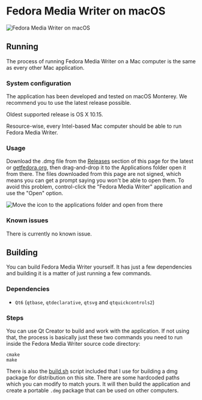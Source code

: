 # Fedora Media Writer on macOS

![Fedora Media Writer on macOS](/dist/screenshots/mac_main.png)

## Running

The process of running Fedora Media Writer on a Mac computer is the same as every other Mac application.

### System configuration

The application has been developed and tested on macOS Monterey. We recommend you to use the latest release possible.

Oldest supported release is OS X 10.15.

Resource-wise, every Intel-based Mac computer should be able to run Fedora Media Writer.

### Usage

Download the .dmg file from the [Releases](../../releases) section of this page for the latest or [getfedora.org](https://getfedora.org/workstation/download/), then drag-and-drop it to the Applications folder open it from there. The files downloaded from this page are not signed, which means you can get a prompt saying you won't be able to open them.
To avoid this problem, control-click the "Fedora Media Writer" application and use the "Open" option.

![Move the icon to the applications folder and open from there](/dist/screenshots/mac_open.png)


### Known issues 

There is currently no known issue.

## Building

You can build Fedora Media Writer yourself. It has just a few dependencies and building it is a matter of just running a few commands.

### Dependencies

* `Qt6` (`qtbase`, `qtdeclarative`, `qtsvg` and `qtquickcontrols2`)

### Steps

You can use Qt Creator to build and work with the application. If not using that, the process is basically just these two commands you need to run inside the Fedora Media Writer source code directory:

```
cmake
make
```

There is also the [build.sh](/dist/mac/build.sh) script included that I use for building a dmg package for distribution on this site. There are some hardcoded paths which you can modify to match yours. It will then build the application and create a portable `.dmg` package that can be used on other computers.
